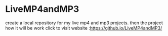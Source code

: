 # LiveMP4andMP3
create a local   repository for my  live mp4 and mp3 projects.
then the project how it will be work
 click to visit website :https://github.io/LiveMP4andMP3/
